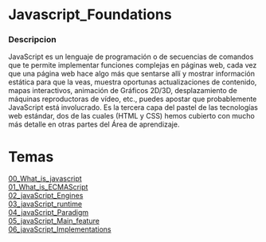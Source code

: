 # Javascript_Foundations

### Descripcion
JavaScript es un lenguaje de programación o de secuencias de comandos que te permite implementar funciones complejas en páginas web, cada vez que una página web hace algo más que sentarse allí y mostrar información estática para que la veas, muestra oportunas actualizaciones de contenido, mapas interactivos, animación de Gráficos 2D/3D, desplazamiento de máquinas reproductoras de vídeo, etc., puedes apostar que probablemente JavaScript está involucrado. Es la tercera capa del pastel de las tecnologías web estándar, dos de las cuales (HTML y CSS) hemos cubierto con mucho más detalle en otras partes del Área de aprendizaje.

# Temas

[00_What_is_javascript](Introdction/00_What_is_javascript.html)</br>
[01_What_is_ECMAScript](Introdction/01_What_is_ECMAScript.html)</br>
[02_javaScript_Engines](Introdction/02_What_is_Engines.html)</br>
[03_javaScript_runtime](Introdction/03_What_is_runtime.html)</br>
[04_javaScript_Paradigm](Introdction/04_What_is_Paradigm.html)</br>
[05_javaScript_Main_feature](Introdction/05_What_is_feature.html)</br>
[06_javaScript_Implementations](Introdction/06_What_is_Implementations.html)</br>